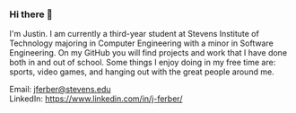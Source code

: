 
### Hi there 👋

I'm Justin. I am currently a third-year student at Stevens Institute of Technology majoring in Computer Engineering with a minor in Software Engineering. On my GitHub you will find projects and work that I have done both in and out of school. Some things I enjoy doing in my free time are: sports, video games, and hanging out with the great people around me. 

Email: <jferber@stevens.edu>  
LinkedIn: <https://www.linkedin.com/in/j-ferber/>

<!--
**j-ferber/j-ferber** is a ✨ _special_ ✨ repository because its `README.md` (this file) appears on your GitHub profile.

Here are some ideas to get you started:

- 🔭 I’m currently working on ...
- 🌱 I’m currently learning ...
- 👯 I’m looking to collaborate on ...
- 🤔 I’m looking for help with ...
- 💬 Ask me about ...
- 📫 How to reach me: ...
- 😄 Pronouns: ...
- ⚡ Fun fact: ...
-->
